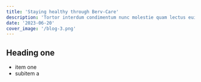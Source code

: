 ```yaml
---
title: 'Staying healthy through Berv-Care'
description: 'Tortor interdum condimentum nunc molestie quam lectus euismod pulvinar risus. Cursus in odio aenean.'
date: '2023-06-20'
cover_image: '/blog-3.png'
---
```


## Heading one

* item one
* subitem a